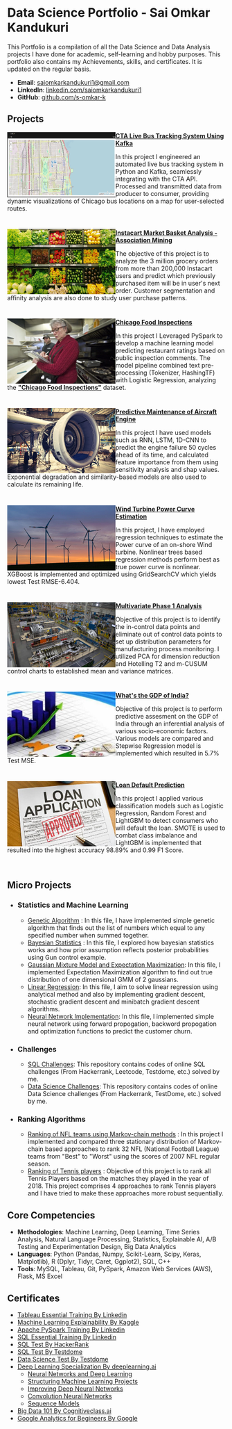 # Data Science Portfolio - Sai Omkar Kandukuri
This Portfolio is a compilation of all the Data Science and Data Analysis projects I have done for academic, self-learning and hobby purposes. This portfolio also contains my Achievements, skills, and certificates. It is updated on the regular basis.

- **Email**: [saiomkarkandukuri1@gmail.com](saiomkarkandukuri1@gmail.com)
- **LinkedIn**: [linkedin.com/saiomkarkandukuri1](https://www.linkedin.com/in/saiomkarkandukuri/)
- **GitHub**: [github.com/s-omkar-k](http://github.com/S-Omkar-K)

## Projects

<img align="left" width="250" height="150" src="https://github.com/S-Omkar-K/python-projects/blob/main/live-bus-tracker-using-kafka/live-bus-tracker.png"> **[CTA Live Bus Tracking System Using Kafka](https://github.com/S-Omkar-K/python-projects/tree/main/live-bus-tracker-using-kafka)**

In this project I engineered an automated live bus tracking system in Python and Kafka, seamlessly integrating with the CTA API. Processed and transmitted data from producer to consumer, providing dynamic visualizations of Chicago bus locations on a map for user-selected routes. 

#

<img align="left" width="250" height="150" src="https://github.com/S-Omkar-K/Portfolio/blob/master/Images/instacart.jpeg"> **[Instacart Market Basket Analysis - Association Mining](https://github.com/S-Omkar-K/pyspark-projects/tree/main/instacart-association-mining)**

The objective of this project is to analyze the 3 million grocery orders from more than 200,000 Instacart users and predict which previously purchased item will be in user's next order. Customer segmentation and affinity analysis are also done to study user purchase patterns.

#

<img align="left" width="250" height="150" src="https://github.com/S-Omkar-K/Portfolio/blob/master/Images/food-inspections-imagery.jpeg"> **[Chicago Food Inspections](https://github.com/S-Omkar-K/News-Articles-Recommendation)**
 
In this project I Leveraged PySpark to develop a machine learning model predicting restaurant ratings based on public inspection comments. The model pipeline combined text pre-processing (Tokenizer, HashingTF) with Logistic Regression, analyzing the **["Chicago Food Inspections"](https://www.kaggle.com/datasets/chicago/chi-restaurant-inspections)** dataset.

#

<img align="left" width="250" height="150" src="https://github.com/S-Omkar-K/Portfolio/blob/master/Images/airplane.jpeg"> **[Predictive Maintenance of Aircraft Engine](https://github.com/S-Omkar-K/Predictive-Maintenance-of-Aircraft-Engine)**

In this project I have used models such as RNN, LSTM, 1D-CNN to predict the engine failure 50 cycles ahead of its time, and calculated feature importance from them using sensitivity analysis and shap values. Exponential degradation and similarity-based models are also used to calculate its remaining life.

#

<img align="left" width="250" height="150" src="https://github.com/S-Omkar-K/Portfolio/blob/master/Images/960x0.jpg"> **[Wind Turbine Power Curve Estimation](https://github.com/S-Omkar-K/Wind-Turbine-Power-Curve-Estimation)**

In this project, I have employed regression techniques to estimate the Power curve of an on-shore Wind turbine. Nonlinear trees based regression methods perform best as true power curve is nonlinear. XGBoost is implemented and optimized using GridSearchCV which yields lowest Test RMSE-6.404.

#

<img align="left" width="250" height="150" src="https://github.com/S-Omkar-K/Portfolio/blob/master/Images/phase1.jpg"> **[Multivariate Phase 1 Analysis](https://github.com/S-Omkar-K/Multivariate-Phase-1-Analysis)** 

Objective of this project is to identify the in-control data points and eliminate out of control data points to set up distribution parameters for manufacturing process monitoring. I utilized PCA for dimension reduction and Hotelling T2 and m-CUSUM control charts to established mean and variance matrices.

#

<img align="left" width="250" height="150" src="https://github.com/S-Omkar-K/Portfolio/blob/master/Images/gdp.jpg"> **[What's the GDP of India?](https://github.com/S-Omkar-K/Predicting-GDP-of-India)**

Objective of this project is to perform predictive assesment on the GDP of India through an inferential analysis of various socio-economic factors. Various models are compared and Stepwise Regression model is implemented which resulted in 5.7% Test MSE.

#

<img align="left" width="250" height="150" src="https://github.com/S-Omkar-K/Portfolio/blob/master/Images/loan.jpg"> **[Loan Default Prediction](https://github.com/S-Omkar-K/Loan-Default-Prediction)** 

In this project I applied various classification models such as Logistic Regression, Random Forest and LightGBM to detect consumers who will default the loan. SMOTE is used to combat class imbalance and LightGBM is implemented that resulted into the highest accuracy 98.89% and 0.99 F1 Score.

<br />

## Micro Projects
- ### Statistics and Machine Learning
    - [Genetic Algorithm](https://github.com/S-Omkar-K/Statistical-Methods/blob/master/genetic-algorithm.ipynb) : In this file, I have implemented simple genetic algorithm that finds out the list of numbers which equal to any specified number when summed together.
    - [Bayesian Statistics](https://github.com/S-Omkar-K/Statistical-Methods/blob/master/Bayesian%20Statistics.ipynb) : In this file, I explored how bayesian statistics works and how prior assumption reflects posterior probabilities using Gun control example. 
    - [Gaussian Mixture Model and Expectation Maximization](https://github.com/S-Omkar-K/Statistical-Methods/blob/master/GMM-EM.ipynb): In this file, I implemented Expectation Maximization algorithm to find out true distribution of one dimensional GMM of 2 gaussians.
    - [Linear Regression](https://github.com/S-Omkar-K/Statistical-Methods/blob/master/Linear%20Regression.ipynb): In this file, I aim to solve linear regression using analytical method and also by implementing gradient descent, stochastic gradient descent and minibatch gradient descent algorithms. 
    - [Neural Network Implementation](https://github.com/S-Omkar-K/Statistical-Methods/blob/master/NN%20Implementation.ipynb): In this file, I implemented simple neural network using forward propogation, backword propogation and optimization functions to predict the customer churn.
 
- ### Challenges
    - [SQL Challenges](https://github.com/S-Omkar-K/SQL): This repository contains codes of online SQL challenges (From Hackerrank, Leetcode, Testdome, etc.) solved by me.
    - [Data Science Challenges](https://github.com/S-Omkar-K/DS-Challenges): This repository contains codes of online Data Science challenges (From Hackerrank, TestDome, etc.) solved by me.
    
- ### Ranking Algorithms
    - [Ranking of NFL teams using Markov-chain methods](https://github.com/S-Omkar-K/Ranking-of-NFL-Teams-using-Markov-method/blob/master/Ranking%20of%20NFL%20teams%20Report.pdf) : In this project I implemented and compared three stationary distribution of Markov-chain based approaches to rank 32 NFL (National Football League) teams from "Best" to "Worst" using the scores of 2007 NFL regular season.
    - [Ranking of Tennis players](https://github.com/S-Omkar-K/Tennis-Players-Ranking/blob/master/TennisRanking.ipynb) : Objective of this project is to rank all Tennis Players based on the matches they played in the year of 2018. This project comprises 4 approaches to rank Tennis players and I have tried to make these approaches more robust sequentially.
 
## Core Competencies

- **Methodologies**: Machine Learning, Deep Learning, Time Series Analysis, Natural Language Processing, Statistics, Explainable AI, A/B Testing and Experimentation Design, Big Data Analytics
- **Languages**: Python (Pandas, Numpy, Scikit-Learn, Scipy, Keras, Matplotlib), R (Dplyr, Tidyr, Caret, Ggplot2), SQL, C++
- **Tools**: MySQL, Tableau, Git, PySpark, Amazon Web Services (AWS), Flask, MS Excel

## Certificates

- [Tableau Essential Training By Linkedin](https://github.com/S-Omkar-K/Portfolio/blob/master/Certificates/CertificateOfCompletion_Tableau%20Essential%20Training%202020.1.pdf)
- [Machine Learning Explainability By Kaggle](https://github.com/S-Omkar-K/Data-Science-Portfolio-Arch-Desai/blob/master/Certificates/Arch%20Desai%20-%20Machine%20Learning%20Explainability.png)
- [Apache PySpark Training By Linkedin](https://github.com/S-Omkar-K/Data-Science-Portfolio-Arch-Desai/blob/master/Certificates/CertificateOfCompletion_Apache%20Pyspark%20By%20Example%20(2).pdf)
- [SQL Essential Training By Linkedin](https://github.com/S-Omkar-K/Data-Science-Portfolio-Arch-Desai/blob/master/Certificates/CertificateOfCompletion_Sql%20Essential%20Training%202018%20(1).pdf)
- [SQL Test By HackerRank](https://www.hackerrank.com/certificates/c0cda4c2f1b5)
- [SQL Test By Testdome](https://www.testdome.com/cert/24cd496af7a24a8489a1fd5de791c392)
- [Data Science Test By Testdome](https://www.testdome.com/cert/124165d7386d4f76be84c240e0547bd3)
- [Deep Learning Specialization By deeplearning.ai](https://github.com/S-Omkar-K/Data-Science-Portfolio-Arch-Desai/blob/master/Certificates/Deep%20Learning%20Specialization.pdf)
    - [Neural Networks and Deep Learning](https://github.com/S-Omkar-K/Data-Science-Portfolio-Arch-Desai/blob/master/Certificates/Neural%20Networks%20and%20Deep%20Learning.pdf)
    - [Structuring Machine Learning Projects](https://github.com/S-Omkar-K/Data-Science-Portfolio-Arch-Desai/blob/master/Certificates/Structuring%20Machine%20Learning%20Projects.pdf)
    - [Improving Deep Neural Networks](https://github.com/S-Omkar-K/Data-Science-Portfolio-Arch-Desai/blob/master/Certificates/Improving%20Deep%20Neural%20Networks.pdf)
    - [Convolution Neural Networks](https://github.com/S-Omkar-K/Data-Science-Portfolio-Arch-Desai/blob/master/Certificates/Convolutional%20Neural%20Networks.pdf)
    - [Sequence Models](https://github.com/S-Omkar-K/Data-Science-Portfolio-Arch-Desai/blob/master/Certificates/Sequence%20Models.pdf)
- [Big Data 101 By Cognitiveclass.ai](https://courses.cognitiveclass.ai/certificates/bfc1df7e5d084a73b84223495263d0fe)
- [Google Analytics for Begineers By Google](https://analytics.google.com/analytics/academy/certificate/kHYtirzEQV29uzNG8xSFXg)
